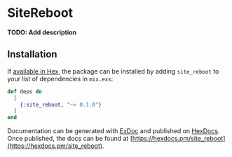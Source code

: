 # SiteReboot

**TODO: Add description**

## Installation

If [available in Hex](https://hex.pm/docs/publish), the package can be installed
by adding `site_reboot` to your list of dependencies in `mix.exs`:

```elixir
def deps do
  [
    {:site_reboot, "~> 0.1.0"}
  ]
end
```

Documentation can be generated with [ExDoc](https://github.com/elixir-lang/ex_doc)
and published on [HexDocs](https://hexdocs.pm). Once published, the docs can
be found at [https://hexdocs.pm/site_reboot](https://hexdocs.pm/site_reboot).


